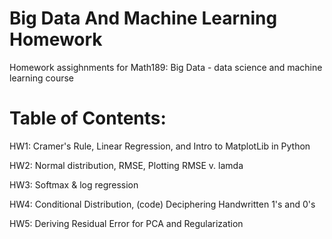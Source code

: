 # Big Data And Machine Learning Homework

Homework assighnments for Math189: Big Data - data science and machine learning course

# Table of Contents:
HW1: Cramer's Rule, Linear Regression, and Intro to MatplotLib in Python

HW2: Normal distribution, RMSE, Plotting RMSE v. lamda

HW3: Softmax & log regression

HW4: Conditional Distribution, (code) Deciphering Handwritten 1's and 0's

HW5: Deriving Residual Error for PCA and Regularization
